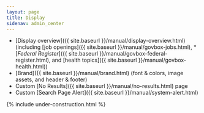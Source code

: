 ```yaml
---
layout: page
title: Display
sidenav: admin_center
---
```

* [Display overview]({{ site.baseurl }}/manual/display-overview.html) (including [job openings]({{ site.baseurl }}/manual/govbox-jobs.html), * [*Federal Register*]({{ site.baseurl }}/manual/govbox-federal-register.html), and [health topics]({{ site.baseurl }}/manual/govbox-health.html))
* [Brand]({{ site.baseurl }}/manual/brand.html) (font & colors, image assets, and header & footer)
* Custom [No Results]({{ site.baseurl }}/manual/no-results.html) page
* Custom [Search Page Alert]({{ site.baseurl }}/manual/system-alert.html)


{% include under-construction.html %}
